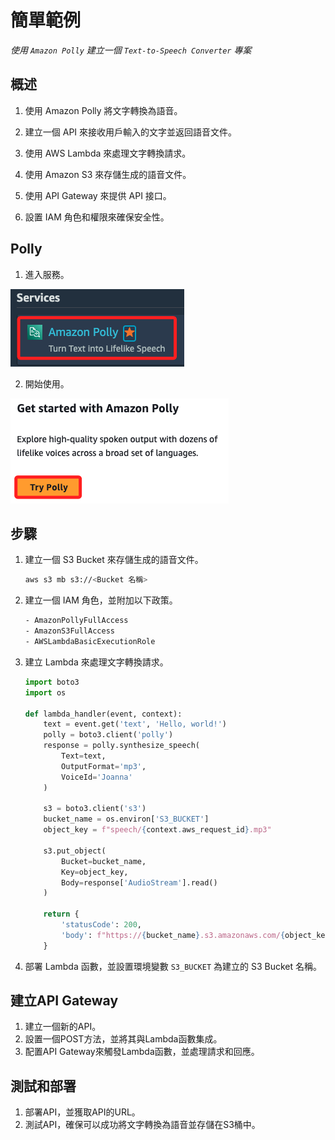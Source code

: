 # 簡單範例

_使用 `Amazon Polly` 建立一個 `Text-to-Speech Converter` 專案_

## 概述

1. 使用 Amazon Polly 將文字轉換為語音。

2. 建立一個 API 來接收用戶輸入的文字並返回語音文件。

3. 使用 AWS Lambda 來處理文字轉換請求。

4. 使用 Amazon S3 來存儲生成的語音文件。

5. 使用 API Gateway 來提供 API 接口。

6. 設置 IAM 角色和權限來確保安全性。

## Polly

1. 進入服務。

![](images/img_01.png)

2. 開始使用。

![](images/img_02.png)

## 步驟

1. 建立一個 S3 Bucket 來存儲生成的語音文件。

    ```bash
    aws s3 mb s3://<Bucket 名稱>
    ```

2. 建立一個 IAM 角色，並附加以下政策。

    ```bash
    - AmazonPollyFullAccess
    - AmazonS3FullAccess
    - AWSLambdaBasicExecutionRole
    ```

3. 建立 Lambda 來處理文字轉換請求。

    ```python
    import boto3
    import os

    def lambda_handler(event, context):
        text = event.get('text', 'Hello, world!')
        polly = boto3.client('polly')
        response = polly.synthesize_speech(
            Text=text,
            OutputFormat='mp3',
            VoiceId='Joanna'
        )

        s3 = boto3.client('s3')
        bucket_name = os.environ['S3_BUCKET']
        object_key = f"speech/{context.aws_request_id}.mp3"

        s3.put_object(
            Bucket=bucket_name,
            Key=object_key,
            Body=response['AudioStream'].read()
        )

        return {
            'statusCode': 200,
            'body': f"https://{bucket_name}.s3.amazonaws.com/{object_key}"
        }
    ```

4. 部署 Lambda 函數，並設置環境變數 `S3_BUCKET` 為建立的 S3 Bucket 名稱。

## 建立API Gateway

1. 建立一個新的API。
2. 設置一個POST方法，並將其與Lambda函數集成。
3. 配置API Gateway來觸發Lambda函數，並處理請求和回應。

## 測試和部署

1. 部署API，並獲取API的URL。
2. 測試API，確保可以成功將文字轉換為語音並存儲在S3桶中。


